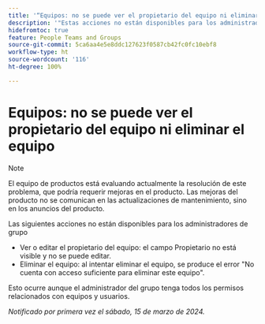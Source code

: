```yaml
---
title: '“Equipos: no se puede ver el propietario del equipo ni eliminar el equipo”'
description: '"Estas acciones no están disponibles para los administradores de grupo".'
hidefromtoc: true
feature: People Teams and Groups
source-git-commit: 5ca6aa4e5e8ddc127623f0587cb42fc0fc10ebf8
workflow-type: ht
source-wordcount: '116'
ht-degree: 100%

---
```



# Equipos: no se puede ver el propietario del equipo ni eliminar el equipo

>[!NOTE]
>
>El equipo de productos está evaluando actualmente la resolución de este problema, que podría requerir mejoras en el producto. Las mejoras del producto no se comunican en las actualizaciones de mantenimiento, sino en los anuncios del producto.

Las siguientes acciones no están disponibles para los administradores de grupo

* Ver o editar el propietario del equipo: el campo Propietario no está visible y no se puede editar.
* Eliminar el equipo: al intentar eliminar el equipo, se produce el error &quot;No cuenta con acceso suficiente para eliminar este equipo&quot;.

Esto ocurre aunque el administrador del grupo tenga todos los permisos relacionados con equipos y usuarios.

_Notificado por primera vez el sábado, 15 de marzo de 2024._

